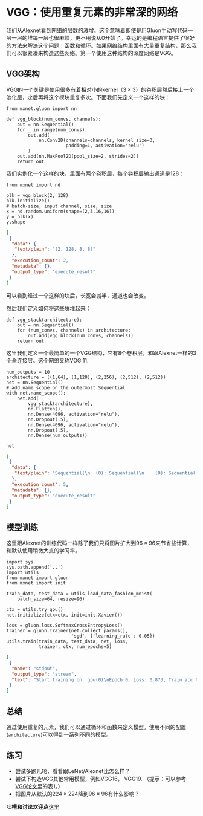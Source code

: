 # VGG：使用重复元素的非常深的网络

我们从Alexnet看到网络的层数的激增。这个意味着即使是用Gluon手动写代码一层一层的堆每一层也很麻烦，更不用说从0开始了。幸运的是编程语言提供了很好的方法来解决这个问题：函数和循环。如果网络结构里面有大量重复结构，那么我们可以很紧凑来构造这些网络。第一个使用这种结构的深度网络是VGG。

## VGG架构

VGG的一个关键是使用很多有着相对小的kernel（$3\times 3$）的卷积层然后接上一个池化层，之后再将这个模块重复多次。下面我们先定义一个这样的块：

```{.python .input  n=1}
from mxnet.gluon import nn

def vgg_block(num_convs, channels):
    out = nn.Sequential()
    for _ in range(num_convs):
        out.add(
            nn.Conv2D(channels=channels, kernel_size=3,
                      padding=1, activation='relu')
        )
    out.add(nn.MaxPool2D(pool_size=2, strides=2))
    return out
```

我们实例化一个这样的块，里面有两个卷积层，每个卷积层输出通道是128：

```{.python .input  n=2}
from mxnet import nd

blk = vgg_block(2, 128)
blk.initialize()
# batch-size, input channel, size, size
x = nd.random.uniform(shape=(2,3,16,16))
y = blk(x)
y.shape
```

```{.json .output n=2}
[
 {
  "data": {
   "text/plain": "(2, 128, 8, 8)"
  },
  "execution_count": 2,
  "metadata": {},
  "output_type": "execute_result"
 }
]
```

可以看到经过一个这样的块后，长宽会减半，通道也会改变。

然后我们定义如何将这些块堆起来：

```{.python .input  n=3}
def vgg_stack(architecture):
    out = nn.Sequential()
    for (num_convs, channels) in architecture:
        out.add(vgg_block(num_convs, channels))
    return out
```

这里我们定义一个最简单的一个VGG结构，它有8个卷积层，和跟Alexnet一样的3个全连接层。这个网络又称VGG 11.

```{.python .input  n=4}
num_outputs = 10
architecture = ((1,64), (1,128), (2,256), (2,512), (2,512))
net = nn.Sequential()
# add name_scope on the outermost Sequential
with net.name_scope():
    net.add(
        vgg_stack(architecture),
        nn.Flatten(),
        nn.Dense(4096, activation="relu"),
        nn.Dropout(.5),
        nn.Dense(4096, activation="relu"),
        nn.Dropout(.5),
        nn.Dense(num_outputs))
```

```{.python .input  n=5}
net
```

```{.json .output n=5}
[
 {
  "data": {
   "text/plain": "Sequential(\n  (0): Sequential(\n    (0): Sequential(\n      (0): Conv2D(None -> 64, kernel_size=(3, 3), stride=(1, 1), padding=(1, 1))\n      (1): MaxPool2D(size=(2, 2), stride=(2, 2), padding=(0, 0), ceil_mode=False)\n    )\n    (1): Sequential(\n      (0): Conv2D(None -> 128, kernel_size=(3, 3), stride=(1, 1), padding=(1, 1))\n      (1): MaxPool2D(size=(2, 2), stride=(2, 2), padding=(0, 0), ceil_mode=False)\n    )\n    (2): Sequential(\n      (0): Conv2D(None -> 256, kernel_size=(3, 3), stride=(1, 1), padding=(1, 1))\n      (1): Conv2D(None -> 256, kernel_size=(3, 3), stride=(1, 1), padding=(1, 1))\n      (2): MaxPool2D(size=(2, 2), stride=(2, 2), padding=(0, 0), ceil_mode=False)\n    )\n    (3): Sequential(\n      (0): Conv2D(None -> 512, kernel_size=(3, 3), stride=(1, 1), padding=(1, 1))\n      (1): Conv2D(None -> 512, kernel_size=(3, 3), stride=(1, 1), padding=(1, 1))\n      (2): MaxPool2D(size=(2, 2), stride=(2, 2), padding=(0, 0), ceil_mode=False)\n    )\n    (4): Sequential(\n      (0): Conv2D(None -> 512, kernel_size=(3, 3), stride=(1, 1), padding=(1, 1))\n      (1): Conv2D(None -> 512, kernel_size=(3, 3), stride=(1, 1), padding=(1, 1))\n      (2): MaxPool2D(size=(2, 2), stride=(2, 2), padding=(0, 0), ceil_mode=False)\n    )\n  )\n  (1): Flatten\n  (2): Dense(None -> 4096, Activation(relu))\n  (3): Dropout(p = 0.5, axes=())\n  (4): Dense(None -> 4096, Activation(relu))\n  (5): Dropout(p = 0.5, axes=())\n  (6): Dense(None -> 10, linear)\n)"
  },
  "execution_count": 5,
  "metadata": {},
  "output_type": "execute_result"
 }
]
```

## 模型训练

这里跟Alexnet的训练代码一样除了我们只将图片扩大到$96\times 96$来节省些计算，和默认使用稍微大点的学习率。

```{.python .input  n=6}
import sys
sys.path.append('..')
import utils
from mxnet import gluon
from mxnet import init

train_data, test_data = utils.load_data_fashion_mnist(
    batch_size=64, resize=96)

ctx = utils.try_gpu()
net.initialize(ctx=ctx, init=init.Xavier())

loss = gluon.loss.SoftmaxCrossEntropyLoss()
trainer = gluon.Trainer(net.collect_params(), 
                        'sgd', {'learning_rate': 0.05})
utils.train(train_data, test_data, net, loss,
            trainer, ctx, num_epochs=5)
```

```{.json .output n=6}
[
 {
  "name": "stdout",
  "output_type": "stream",
  "text": "Start training on  gpu(0)\nEpoch 0. Loss: 0.873, Train acc 0.68, Test acc 0.85, Time 74.4 sec\n"
 }
]
```

## 总结

通过使用重复的元素，我们可以通过循环和函数来定义模型。使用不同的配置(`architecture`)可以得到一系列不同的模型。


## 练习

- 尝试多跑几轮，看看跟LeNet/Alexnet比怎么样？
- 尝试下构造VGG其他常用模型，例如VGG16， VGG19. （提示：可以参考[VGG论文](https://arxiv.org/abs/1409.1556)里的表1。）
- 把图片从默认的$224\times 224$降到$96\times 96$有什么影响？


**吐槽和讨论欢迎点**[这里](https://discuss.gluon.ai/t/topic/1277)
